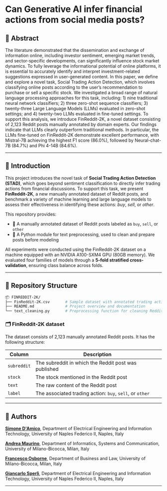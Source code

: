 # Can Generative AI infer financial actions from social media posts?

## 🧾 Abstract

The literature demonstrated that the dissemination and exchange of information online, including investor sentiment, emerging market trends, and sector-specific developments, can significantly influence stock market dynamics. To fully leverage the informational potential of online platforms, it is essential to accurately identify and interpret investment-related suggestions expressed in user-generated content. In this paper, we define and explore a novel task, Social Trading Action Detection, which involves classifying online posts according to the user’s recommendation to purchase or sell a specific stock. We investigated a broad range of natural language processing approaches for this task, including: 1) nine traditional neural network classifiers; 2) three zero-shot sequence classifiers; 3) twenty-three Large Language Models (LLMs) evaluated in zero-shot settings; and 4) twenty-two LLMs evaluated in fine-tuned settings. To support this analysis, we introduce FinReddit-2K, a novel dataset consisting of 2,123 Reddit posts manually annotated by domain experts. Our findings indicate that LLMs clearly outperform traditional methods. In particular, the LLMs fine-tuned on FinReddit-2K demonstrate excellent performance, with Mistral-7B achieving the highest F1 score (86.0%), followed by Neural-chat-7B (84.7%) and Phi 4-14B (84.6%).

---

## 📘 Introduction
This project introduces the novel task of **Social Trading Action Detection (STAD)**, which goes beyond sentiment classification to directly infer trading actions from financial discussions. To support this task, we present **FinReddit-2K**, a new manually annotated dataset of Reddit posts, and benchmark a variety of machine learning and large language models to assess their effectiveness in identifying these actions: *buy*, *sell*, or *other*.

This repository provides:

- 📝 A manually annotated dataset of Reddit posts labeled as `buy`, `sell`, or `other`
- 🐍  A Python module for text preprocessing, used to clean and prepare posts before modeling

All experiments were conducted using the FinReddit-2K dataset on a machine equipped with an NVIDIA A100-SXM4 GPU (80GB memory). We evaluated four families of models through a **5-fold stratified cross-validation**, ensuring class balance across folds.

---

## 📂 Repository Structure

```bash
📦 FINREDDIT-2K/
├── FinReddit-2K.csv       # Sample dataset with annotated trading actions
├── README.md              # Project overview and documentation
└── text_cleaning.py       # Preprocessing function for cleaning Reddit text
```

### 🗂️ FinReddit-2K dataset

The dataset consists of 2,123 manually annotated Reddit posts. It has the following structure:

| Column      | Description                                              |
|-------------|----------------------------------------------------------|
| `subreddit` | The subreddit in which the Reddit post was published     |
| `stock`     | The stock mentioned in the Reddit post                   |
| `text`      | The raw content of the Reddit post                       |
| `label`     | The associated trading action: `buy`, `sell`, or `other` |

---

## 👥 Authors

[**Simone D'Amico**](https://orcid.org/0009-0002-2820-0277), Department of Electrical Engineering and Information Technology, University of Naples Federico II, Naples, Italy

[**Andrea Maurino**](https://orcid.org/0000-0001-9803-3668), Department of Informatics, Systems and Communication, University of Milano-Bicocca, Milan, Italy

[**Francesco Osborne**](https://orcid.org/0000-0001-6557-3131), Department of Business and Law, University of Milano-Bicocca, Milan, Italy

[**Giancarlo Sperlì**](https://orcid.org/0000-0003-4033-3777), Department of Electrical Engineering and Information Technology, University of Naples Federico II, Naples, Italy

---
